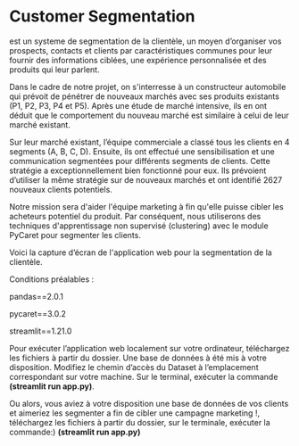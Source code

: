 # Customer Segmentation
est un systeme de segmentation de la clientèle, un moyen d’organiser vos prospects, contacts et clients par caractéristiques communes pour leur fournir des informations ciblées, une expérience personnalisée et des produits qui leur parlent.

Dans le cadre de notre projet, on s'interresse à un constructeur automobile qui prévoit de pénétrer de nouveaux marchés avec ses produits existants (P1, P2, P3, P4 et P5). Après une étude de marché intensive, ils en ont déduit que le comportement du nouveau marché est similaire à celui de leur marché existant.

Sur leur marché existant, l’équipe commerciale a classé tous les clients en 4 segments (A, B, C, D). Ensuite, ils ont effectué une sensibilisation et une communication segmentées pour différents segments de clients. Cette stratégie a exceptionnellement bien fonctionné pour eux. Ils prévoient d’utiliser la même stratégie sur de nouveaux marchés et ont identifié 2627 nouveaux clients potentiels.

Notre mission sera d'aider l'équipe marketing à fin qu'elle puisse cibler les acheteurs potentiel du produit.
Par conséquent, nous utiliserons des techniques d'apprentissage non supervisé (clustering) avec le module PyCaret pour segmenter les clients.

Voici la capture d’écran de l'application web pour la segmentation de la clientèle.


Conditions préalables :

pandas==2.0.1

pycaret==3.0.2

streamlit==1.21.0


Pour exécuter l’application web localement sur votre ordinateur, téléchargez les fichiers à partir du dossier. Une base de données à été mis à votre disposition. Modifiez le chemin d’accès du Dataset à l’emplacement correspondant sur votre machine. Sur le terminal, exécuter la commande **(streamlit run app.py)**.

Ou alors, vous aviez à votre disposition une base de données de vos clients et aimeriez les segmenter a fin de cibler une campagne marketing !, téléchargez les fichiers à partir du dossier, sur le terminale, exécuter la commande:)   **(streamlit run app.py)**
